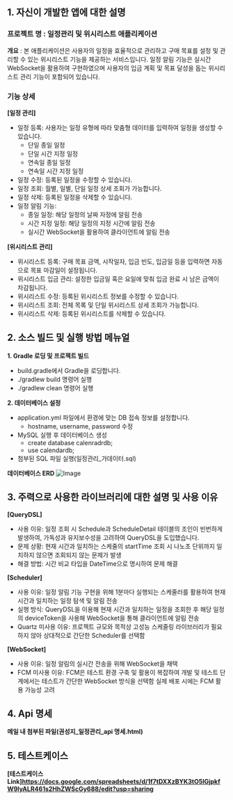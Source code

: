 ## 1. 자신이 개발한 앱에 대한 설명

### 프로젝트 명 : 일정관리 및 위시리스트 애플리케이션
**개요** : 본 애플리케이션은 사용자의 일정을 효율적으로 관리하고 구매 목표를 설정 및 관리할 수 있는 위시리스트 기능을 제공하는 서비스입니다. 일정 알림 기능은 실시간 WebSocket을 활용하여 구현하였으며 사용자의 입금 계획 및 목표 달성을 돕는 위시리스트 관리 기능이 포함되어 있습니다.

### 기능 상세
**[일정 관리]**
- 일정 등록: 사용자는 일정 유형에 따라 맞춤형 데이터를 입력하여 일정을 생성할 수 있습니다.
  - 단일 종일 일정
  - 단일 시간 지정 일정
  - 연속일 종일 일정
  - 연속일 시간 지정 일정
- 일정 수정: 등록된 일정을 수정할 수 있습니다.
- 일정 조회: 월별, 일별, 단일 일정 상세 조회가 가능합니다.
- 일정 삭제: 등록된 일정을 삭제할 수 있습니다.
- 일정 알림 기능:
  - 종일 일정: 해당 일정의 날짜 자정에 알림 전송
  - 시간 지정 일정: 해당 일정의 지정 시간에 알림 전송
  - 실시간 WebSocket을 활용하여 클라이언트에 알림 전송

**[위시리스트 관리]**
- 위시리스트 등록: 구매 목표 금액, 시작일자, 입금 빈도, 입금일 등을 입력하면 자동으로 목표 마감일이 설정됩니다.
- 위시리스트 입금 관리: 설정한 입금일 혹은 요일에 맞춰 입금 완료 시 남은 금액이 차감됩니다.
- 위시리스트 수정: 등록된 위시리스트 정보를 수정할 수 있습니다.
- 위시리스트 조회: 전체 목록 및 단일 위시리스트 상세 조회가 가능합니다.
- 위시리스트 삭제: 등록된 위시리스트를 삭제할 수 있습니다.

## 2. 소스 빌드 및 실행 방법 메뉴얼
**1. Gradle 로딩 및 프로젝트 빌드**
- build.gradle에서 Gradle을 로딩합니다.
- ./gradlew build 명령어 실행
- ./gradlew clean 명령어 실행

**2. 데이터베이스 설정**
- application.yml 파일에서 환경에 맞는 DB 접속 정보를 설정합니다.
  - hostname, username, password 수정
- MySQL 실행 후 데이터베이스 생성
  - create database calenradrdb;
  - use calendardb;
- 첨부된 SQL 파일 실행(일정관리_가데이터.sql)

**데이터베이스 ERD**
![Image](https://github.com/user-attachments/assets/7cadea18-e266-4d0b-a27a-a217b3448b0f)

## 3. 주력으로 사용한 라이브러리에 대한 설명 및 사용 이유
**[QueryDSL]**
- 사용 이유: 일정 조회 시 Schedule과 ScheduleDetail 테이블의 조인이 빈번하게 발생하여, 가독성과 유지보수성을 고려하여 QueryDSL을 도입했습니다.
- 문제 상황: 현재 시간과 일치하는 스케줄의 startTime 조회 시 나노초 단위까지 일치하지 않으면 조회되지 않는 문제가 발생
- 해결 방법: 시간 비교 타입을 DateTime으로 명시하여 문제 해결

**[Scheduler]** 
- 사용 이유: 일정 알림 기능 구현을 위해 1분마다 실행되는 스케줄러를 활용하여 현재 시간과 일치하는 일정 탐색 및 알림 전송
- 실행 방식: QueryDSL을 이용해 현재 시간과 일치하는 일정을 조회한 후 해당 일정의 deviceToken을 사용해 WebSocket을 통해 클라이언트에 알림 전송
- Quartz 미사용 이유: 프로젝트 규모와 목적상 고성능 스케줄링 라이브러리가 필요하지 않아 상대적으로 간단한 Scheduler를 선택함

**[WebSocket]**
- 사용 이유: 일정 알림의 실시간 전송을 위해 WebSocket을 채택
- FCM 미사용 이유: FCM은 테스트 환경 구축 및 활용이 복잡하여 개발 및 테스트 단계에서는 테스트가 간단한 WebSocket 방식을 선택함 실제 배포 시에는 FCM 활용 가능성 고려

## 4. Api 명세
**메일 내 첨부된 파일(권성지_일정관리_api 명세.html)**

## 5. 테스트케이스
**[테스트케이스 Link]https://docs.google.com/spreadsheets/d/1f7tDXXzBYK3tO5lGjpkfW9lyALR461s2HhZWScGy688/edit?usp=sharing**

